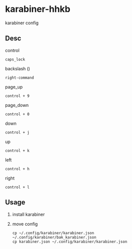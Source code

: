# karabiner-hhkb

karabiner config

## Desc

control

```
caps_lock
```

backslash (\)

```
right-command
```

page_up

```
control + 9
```

page_down

```
control + 0
```

down

```
control + j
```

up

```
control + k
```

left

```
control + h
```

right

```
control + l
```

## Usage

1. install karabiner

2. move config

	```
	cp ~/.config/karabiner/karabiner.json ~/.config/karabiner/bak_karabiner.json
	cp karabiner.json ~/.config/karabiner/karabiner.json
	```
